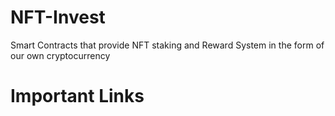 # NFT-Invest
Smart Contracts that provide NFT staking and Reward System in the form of our own cryptocurrency
# Important Links

